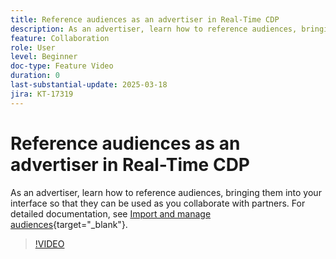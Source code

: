 ```yaml
---
title: Reference audiences as an advertiser in Real-Time CDP
description: As an advertiser, learn how to reference audiences, bringing them into your interface so that they can be used as you collaborate with partners.
feature: Collaboration
role: User
level: Beginner
doc-type: Feature Video
duration: 0
last-substantial-update: 2025-03-18
jira: KT-17319
---
```


# Reference audiences as an advertiser in Real-Time CDP

As an advertiser, learn how to reference audiences, bringing them into your interface so that they can be used as you collaborate with partners. For detailed documentation, see [Import and manage audiences](https://experienceleague.adobe.com/en/docs/real-time-cdp-collaboration/using/setup/onboard-audiences){target="_blank"}.

>[!VIDEO](https://video.tv.adobe.com/v/3452217/?learn=on&enablevpops)

